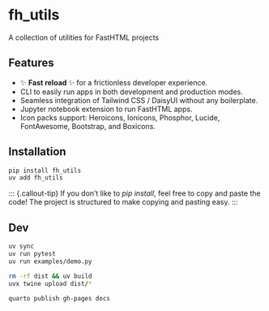 # fh_utils

A collection of utilities for FastHTML projects

## Features

- :sparkles: **Fast reload** :sparkles: for a frictionless developer experience.
- CLI to easily run apps in both development and production modes.
- Seamless integration of Tailwind CSS / DaisyUI without any boilerplate.
- Jupyter notebook extension to run FastHTML apps.
- Icon packs support: Heroicons, Ionicons, Phosphor, Lucide, FontAwesome, Bootstrap, and Boxicons.

## Installation

```bash
pip install fh_utils
uv add fh_utils
```

::: {.callout-tip}
If you don’t like to _pip install_, feel free to copy and paste the code! The project is structured to make copying and pasting easy.
:::

## Dev

```bash
uv sync
uv run pytest
uv run examples/demo.py

rm -rf dist && uv build
uvx twine upload dist/*

quarto publish gh-pages docs
```
